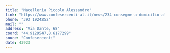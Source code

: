 ```yaml
---
title: "Macelleria Piccolo Alessandro"
link: "https://www.confesercenti-al.it/news/234-consegne-a-domicilio-alessandria-lista-aggiornata-al-26-marzo.html"
phone: "393 1924252"
mail: ""
address: "Via Dante, 68"
coord: "44.9129547,8.6177299"
souce: "Confesercenti"
date: 43923
---
```



